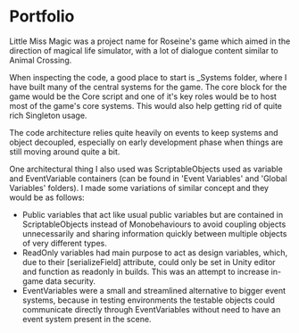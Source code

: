 # Portfolio

Little Miss Magic was a project name for Roseine's game which aimed in the direction of magical life simulator, with a lot of dialogue content similar to Animal Crossing.

When inspecting the code, a good place to start is _Systems folder, where I have built many of the central systems for the game. The core block for the game would be the Core script and one of it's key roles would be to host most of the game's core systems. This would also help getting rid of quite rich Singleton usage.

The code architecture relies quite heavily on events to keep systems and object decoupled, especially on early development phase when things are still moving around quite a bit.

One architectural thing I also used was ScriptableObjects used as variable and EventVariable containers (can be found in 'Event Variables' and 'Global Variables' folders). I made some variations of similar concept and they would be as follows:
- Public variables that act like usual public variables but are contained in ScriptableObjects instead of Monobehaviours to avoid coupling objects unnecessarily and sharing information quickly between multiple objects of very different types.
- ReadOnly variables had main purpose to act as design variables, which, due to their [serializeField] attribute, could only be set in Unity editor and function as readonly in builds. This was an attempt to increase in-game data security.
- EventVariables were a small and streamlined alternative to bigger event systems, because in testing environments the testable objects could communicate directly through EventVariables without need to have an event system present in the scene.